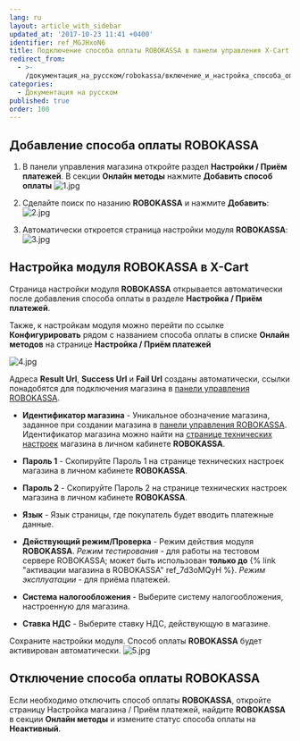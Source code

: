 ```yaml
---
lang: ru
layout: article_with_sidebar
updated_at: '2017-10-23 11:41 +0400'
identifier: ref_MGJHxoN6
title: Подключение способа оплаты ROBOKASSA в панели управления X-Cart
redirect_from:
  - >-
    /документация_на_русском/robokassa/включение_и_настройка_способа_оплаты_через_robokassa_в_x-cart.html
categories:
  - Документация на русском
published: true
order: 100
---
```

## Добавление способа оплаты ROBOKASSA

1.  В панели управления магазина откройте раздел **Настройки / Приём платежей**. В секции **Онлайн методы** нажмите **Добавить способ оплаты**
    ![1.jpg]({{site.baseurl}}/attachments/ref_MGJHxoN6/1.jpg)

2.  Cделайте поиск по назанию **ROBOKASSA** и нажмите **Добавить**:
    ![2.jpg]({{site.baseurl}}/attachments/ref_MGJHxoN6/2.jpg)
    
3.  Автоматически откроется страница настройки модуля **ROBOKASSA**:
    ![3.jpg]({{site.baseurl}}/attachments/ref_MGJHxoN6/3.jpg)
    
## Настройка модуля ROBOKASSA в X-Cart

Страница настройки модуля **ROBOKASSA** открывается автоматически после добавления способа оплаты в разделе **Настройка / Приём платежей**. 

Также, к настройкам модуля можно перейти по ссылке **Конфигурировать** рядом с названием способа оплаты в списке **Онлайн методов** на странице **Настройка / Приём платежей**

![4.jpg]({{site.baseurl}}/attachments/ref_MGJHxoN6/4.jpg)

Адреса **Result Url**, **Success Url** и **Fail Url** созданы автоматически, ссылки понадобятся для подключения магазина в [панели управления ROBOKASSA](https://partner.robokassa.ru/ "Подключение способа оплаты ROBOKASSA в панели управления X-Cart").

   *   **Идентификатор магазина** - Уникальное обозначение магазина, заданное при создании магазина в [панели управления ROBOKASSA](https://partner.robokassa.ru/ "Подключение способа оплаты ROBOKASSA в панели управления X-Cart"). Идентификатор магазина можно найти на [странице технических настроек](https://docs.robokassa.ru/#1160 "Подключение способа оплаты ROBOKASSA в панели управления X-Cart") магазина в личном кабинете **ROBOKASSA**. 
   
   *   **Пароль 1** - Скопируйте Пароль 1 на странице технических настроек магазина в личном кабинете **ROBOKASSA**. 
   
   *   **Пароль 2** - Скопируйте Пароль 2 на странице технических настроек магазина в личном кабинете **ROBOKASSA**.
   
   *   **Язык** - Язык страницы, где покупатель будет вводить платежные данные.
   
   *   **Действующий режим/Проверка** - Режим действия модуля **ROBOKASSA**. _Режим тестирования_ - для работы на тестовом сервере ROBOKASSA; может быть использован **только до** {% link "активации магазина в ROBOKASSA" ref_7d3oMQyH %}. _Режим эксплуатации_ - для приёма платежей.
   
   *   **Система налогообложения** - Выберите систему налогообложения, настроенную для магазина.
   
   *   **Ставка НДС** - Выберите ставку НДС, действующую в магазине.

Сохраните настройки модуля. Способ оплаты **ROBOKASSA** будет активирован автоматически.
![5.jpg]({{site.baseurl}}/attachments/ref_MGJHxoN6/5.jpg)

## Отключение способа оплаты ROBOKASSA

Если необходимо отключить способ оплаты **ROBOKASSA**, откройте страницу Настройка магазина / Приём платежей, найдите **ROBOKASSA** в секции **Онлайн методы** и измените статус способа оплаты на **Неактивный**.
